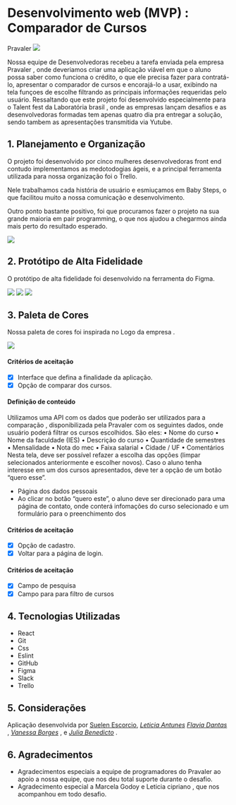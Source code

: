# Desenvolvimento web (MVP) : Comparador de Cursos

Pravaler
<img src="assets/logo.png">

Nossa equipe de Desenvolvedoras recebeu a tarefa enviada pela empresa Pravaler , onde deveriamos criar uma aplicação viável em que  o aluno possa saber como funciona o crédito, o que ele precisa fazer para contratá-lo, apresentar
o comparador de cursos e encorajá-lo a usar, exibindo na tela funçoes de escolhe filtrando as principais informações requeridas pelo usuário. Ressaltando que este projeto foi desenvolvido especialmente para o Talent fest da Laboratória brasil , onde as empresas lançam desafios  e as desenvolvedoras  formadas tem apenas quatro dia pra entregar a solução, sendo tambem as apresentações transmitida via  Yutube.

## 1. Planejamento e Organização

O projeto foi desenvolvido por cinco mulheres desenvolvedoras front end contudo implementamos as medotodogias ágeis, e a principal ferramenta utilizada para nossa organização foi o Trello.

Nele trabalhamos cada história de usuário e esmiuçamos em Baby Steps, o que facilitou muito a nossa comunicação e desenvolvimento.

Outro ponto bastante positivo, foi que procuramos fazer o projeto na sua grande maioria em pair programming, o que nos ajudou a chegarmos ainda mais perto do resultado esperado.

<img src="assets/trello.png">

## 2. Protótipo de Alta Fidelidade

O protótipo de alta fidelidade foi desenvolvido na ferramenta do Figma.

<img src="assets/tela1.png">
<img src="assets/tela2.png">
<img src="assets/tela3.png">

## 3. Paleta de Cores

Nossa paleta de cores foi inspirada no Logo da  empresa .

<img src="assets/paletadecores.png">

#### Critérios de aceitação

- [x] Interface que defina a finalidade da aplicação.
- [x] Opção de comparar dos cursos.

#### Definição de conteúdo

 Utilizamos  uma API com os dados que poderão ser utilizados para a comparação , disponibilizada pela Pravaler com os seguintes dados, onde usuário poderá filtrar os cursos escolhidos.
São eles:
• Nome do curso
• Nome da faculdade (IES)
• Descrição do curso
• Quantidade de semestres
• Mensalidade
• Nota do mec
• Faixa salarial
• Cidade / UF
• Comentários
Nesta tela, deve ser possível refazer a escolha das opções (limpar selecionados
anteriormente e escolher novos).
Caso o aluno tenha interesse em um dos cursos apresentados, deve ter a opção de um botão
“quero esse”.
- Página dos dados pessoais
 - Ao clicar no botão “quero este”, o aluno deve ser direcionado para uma página de contato,
onde conterá infomações do curso selecionado e um formulário para o preenchimento dos

#### Critérios de aceitação

- [x] Opção de cadastro.
- [x] Voltar para a página de login.

#### Critérios de aceitação

- [x] Campo de pesquisa
- [x] Campo para para filtro de cursos

## 4. Tecnologias Utilizadas

- React
- Git
- Css
- Eslint
- GitHub
- Figma
- Slack
- Trello

## 5. Considerações

Aplicação desenvolvida por [Suelen Escorcio](https://github.com/suelenescorcio), [_Leticia Antunes_](https://github.com/leticiaantunesjpeg)  [_Flavia Dantas_](https://github.com/flavia-dantas) , [_Vanessa Borges_](https://github.com/vanessavb92) , e [_Julia Benedicto_](https://github.com/juliabb) .

## 6. Agradecimentos

- Agradecimentos especiais a equipe de programadores do Pravaler ao apoio a nossa equipe, que nos deu total suporte durante o desafio.
- Agradecimento especial a Marcela Godoy e Leticia cipriano , que nos acompanhou em todo desafio.
